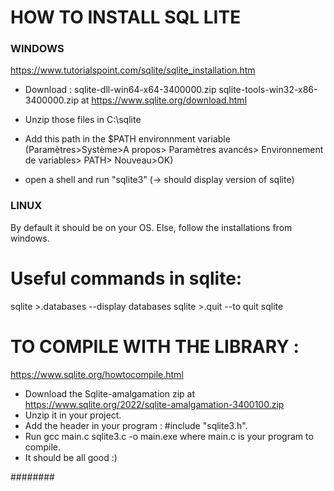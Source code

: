 # HOW TO INSTALL SQL LITE

### WINDOWS ###

https://www.tutorialspoint.com/sqlite/sqlite_installation.htm
 * Download :   sqlite-dll-win64-x64-3400000.zip 
                sqlite-tools-win32-x86-3400000.zip
    at https://www.sqlite.org/download.html 

 * Unzip those files in C:\sqlite
 * Add this path in the $PATH environnment variable (Paramètres>Système>A propos> Paramètres avancés> Environnement de variables> PATH> Nouveau>OK)
 * open a shell and run "sqlite3" (-> should display version of sqlite)


### LINUX ###

By default it should be on your OS.
Else, follow the installations from windows.


# Useful commands in sqlite: 
sqlite >.databases  --display databases
sqlite >.quit       --to quit sqlite

# TO COMPILE WITH THE LIBRARY : 
https://www.sqlite.org/howtocompile.html

   * Download the Sqlite-amalgamation zip
   at https://www.sqlite.org/2022/sqlite-amalgamation-3400100.zip
   * Unzip it in your project.
   * Add the header in your program : #include "sqlite3.h".
   * Run gcc main.c sqlite3.c -o main.exe where main.c is your program to compile.
   * It should be all good :)

########
